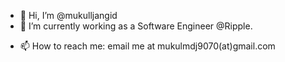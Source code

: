 - 👋 Hi, I’m @mukulljangid
- 🌱 I’m currently working as a Software Engineer @Ripple.
<!--- 💞️ I’m looking to collaborate on ...-->
- 📫 How to reach me: email me at mukulmdj9070(at)gmail.com

<!---
mukulljangid/mukulljangid is a ✨ special ✨ repository because its `README.md` (this file) appears on your GitHub profile.
You can click the Preview link to take a look at your changes.
--->
